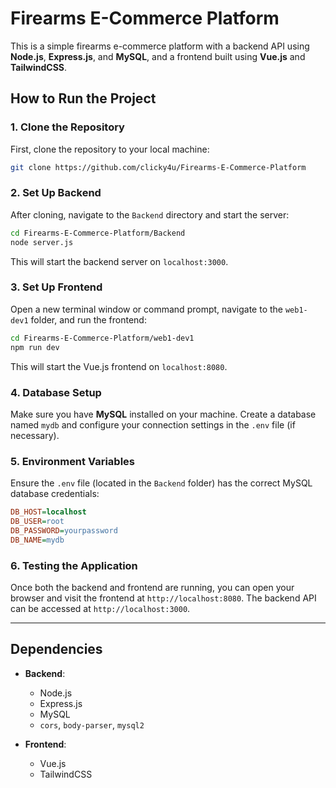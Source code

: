 # Firearms E-Commerce Platform

This is a simple firearms e-commerce platform with a backend API using **Node.js**, **Express.js**, and **MySQL**, and a frontend built using **Vue.js** and **TailwindCSS**.

## How to Run the Project

### 1. Clone the Repository

First, clone the repository to your local machine:

```bash
git clone https://github.com/clicky4u/Firearms-E-Commerce-Platform
```

### 2. Set Up Backend

After cloning, navigate to the `Backend` directory and start the server:

```bash
cd Firearms-E-Commerce-Platform/Backend
node server.js
```

This will start the backend server on `localhost:3000`.

### 3. Set Up Frontend

Open a new terminal window or command prompt, navigate to the `web1-dev1` folder, and run the frontend:

```bash
cd Firearms-E-Commerce-Platform/web1-dev1
npm run dev
```

This will start the Vue.js frontend on `localhost:8080`.

### 4. Database Setup

Make sure you have **MySQL** installed on your machine. Create a database named `mydb` and configure your connection settings in the `.env` file (if necessary).

### 5. Environment Variables

Ensure the `.env` file (located in the `Backend` folder) has the correct MySQL database credentials:

```ini
DB_HOST=localhost
DB_USER=root
DB_PASSWORD=yourpassword
DB_NAME=mydb
```

### 6. Testing the Application

Once both the backend and frontend are running, you can open your browser and visit the frontend at `http://localhost:8080`. The backend API can be accessed at `http://localhost:3000`.

---

## Dependencies

- **Backend**:
  - Node.js
  - Express.js
  - MySQL
  - `cors`, `body-parser`, `mysql2`

- **Frontend**:
  - Vue.js
  - TailwindCSS
